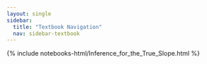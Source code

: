 ```yaml
---
layout: single
sidebar:
  title: "Textbook Navigation"
  nav: sidebar-textbook
---
```


{% include notebooks-html/Inference_for_the_True_Slope.html %}
